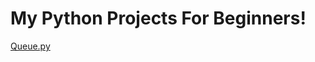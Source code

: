 My Python Projects For Beginners!
====================================

[Queue.py](https://github.com/akhil-s-kumar/Python/blob/master/Queue.py/)
